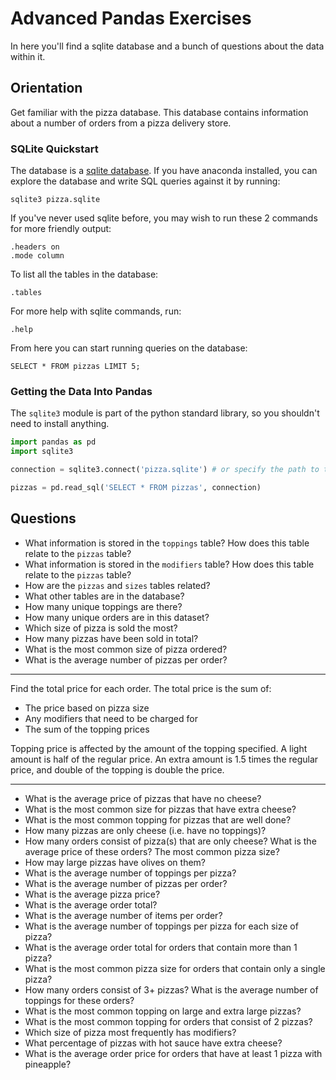 # Advanced Pandas Exercises

In here you'll find a sqlite database and a bunch of questions about the data
within it.

## Orientation

Get familiar with the pizza database. This database contains information about a
number of orders from a pizza delivery store.

### SQLite Quickstart

The database is a [sqlite database](https://sqlite.org/index.html). If you have
anaconda installed, you can explore the database and write SQL queries against
it by running:

```
sqlite3 pizza.sqlite
```

If you've never used sqlite before, you may wish to run these 2 commands for
more friendly output:

```
.headers on
.mode column
```

To list all the tables in the database:

```
.tables
```

For more help with sqlite commands, run:

```
.help
```

From here you can start running queries on the database:

```
SELECT * FROM pizzas LIMIT 5;
```

### Getting the Data Into Pandas

The `sqlite3` module is part of the python standard library, so you shouldn't
need to install anything.

```python
import pandas as pd
import sqlite3

connection = sqlite3.connect('pizza.sqlite') # or specify the path to the db file

pizzas = pd.read_sql('SELECT * FROM pizzas', connection)
```

## Questions

- What information is stored in the `toppings` table? How does this table relate
  to the `pizzas` table?
- What information is stored in the `modifiers` table? How does this table relate
  to the `pizzas` table?
- How are the `pizzas` and `sizes` tables related?
- What other tables are in the database?
- How many unique toppings are there?
- How many unique orders are in this dataset?
- Which size of pizza is sold the most?
- How many pizzas have been sold in total?
- What is the most common size of pizza ordered?
- What is the average number of pizzas per order?

---

Find the total price for each order. The total price is the sum of:

- The price based on pizza size
- Any modifiers that need to be charged for
- The sum of the topping prices

Topping price is affected by the amount of the topping specified. A light amount
is half of the regular price. An extra amount is 1.5 times the regular price,
and double of the topping is double the price.

---

- What is the average price of pizzas that have no cheese?
- What is the most common size for pizzas that have extra cheese?
- What is the most common topping for pizzas that are well done?
- How many pizzas are only cheese (i.e. have no toppings)?
- How many orders consist of pizza(s) that are only cheese? What is the average
  price of these orders? The most common pizza size?
- How may large pizzas have olives on them?
- What is the average number of toppings per pizza?
- What is the average number of pizzas per order?
- What is the average pizza price?
- What is the average order total?
- What is the average number of items per order?
- What is the average number of toppings per pizza for each size of pizza?
- What is the average order total for orders that contain more than 1 pizza?
- What is the most common pizza size for orders that contain only a single
  pizza?
- How many orders consist of 3+ pizzas? What is the average number of toppings
  for these orders?
- What is the most common topping on large and extra large pizzas?
- What is the most common topping for orders that consist of 2 pizzas?
- Which size of pizza most frequently has modifiers?
- What percentage of pizzas with hot sauce have extra cheese?
- What is the average order price for orders that have at least 1 pizza with
  pineapple?
